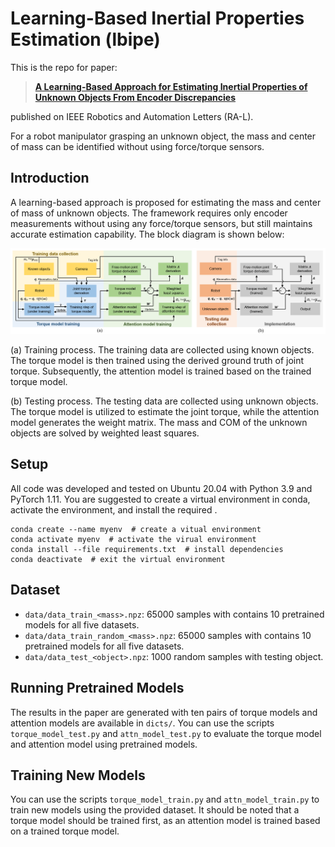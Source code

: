 # Learning-Based Inertial Properties Estimation (lbipe)

This is the repo for paper:

> [**A Learning-Based Approach for Estimating Inertial Properties of Unknown Objects From Encoder Discrepancies**](https://ieeexplore.ieee.org/document/10176292)

published on IEEE Robotics and Automation Letters (RA-L).

For a robot manipulator grasping an unknown object, the mass and center of mass can be identified without using force/torque sensors.

## Introduction

A learning-based approach is proposed for estimating the mass and center of mass of unknown objects.
The framework requires only encoder measurements without using any force/torque sensors, but still maintains accurate estimation capability.
The block diagram is shown below:

<div align='center'>
  <img src='image/overview.png' width='1000px'>
</div>

(a) Training process. 
The training data are collected using known objects. 
The torque model is then trained using the derived ground truth of joint torque. 
Subsequently, the attention model is trained based on the trained torque model. 

(b) Testing process. 
The testing data are collected using unknown objects. 
The torque model is utilized to estimate the joint torque, while the attention model generates the weight matrix. 
The mass and COM of the unknown objects are solved by weighted least squares.

## Setup

All code was developed and tested on Ubuntu 20.04 with Python 3.9 and PyTorch 1.11. You are suggested to create a virtual environment in conda, activate the environment, and install the required .

```
conda create --name myenv  # create a vitual environment
conda activate myenv  # activate the virual environment
conda install --file requirements.txt  # install dependencies
conda deactivate  # exit the virtual environment
```

## Dataset

- `data/data_train_<mass>.npz`: 65000 samples with contains 10 pretrained models for all five datasets.
- `data/data_train_random_<mass>.npz`: 65000 samples with contains 10 pretrained models for all five datasets.
- `data/data_test_<object>.npz`: 1000 random samples with testing object.

## Running Pretrained Models

The results in the paper are generated with ten pairs of torque models and attention models are available in `dicts/`. 
You can use the scripts `torque_model_test.py` and `attn_model_test.py` to evaluate the torque model and attention model using pretrained models.

## Training New Models

You can use the scripts `torque_model_train.py` and `attn_model_train.py` to train new models using the provided dataset. 
It should be noted that a torque model should be trained first, as an attention model is trained based on a trained torque model.
